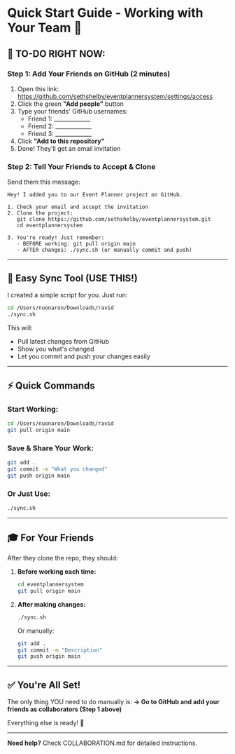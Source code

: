 # Quick Start Guide - Working with Your Team 🚀

## 📝 TO-DO RIGHT NOW:

### Step 1: Add Your Friends on GitHub (2 minutes)
1. Open this link: https://github.com/sethshelby/eventplannersystem/settings/access
2. Click the green **"Add people"** button
3. Type your friends' GitHub usernames:
   - Friend 1: _____________
   - Friend 2: _____________
   - Friend 3: _____________
4. Click **"Add to this repository"**
5. Done! They'll get an email invitation

### Step 2: Tell Your Friends to Accept & Clone
Send them this message:

```
Hey! I added you to our Event Planner project on GitHub.

1. Check your email and accept the invitation
2. Clone the project:
   git clone https://github.com/sethshelby/eventplannersystem.git
   cd eventplannersystem

3. You're ready! Just remember:
   - BEFORE working: git pull origin main
   - AFTER changes: ./sync.sh (or manually commit and push)
```

---

## 🎯 Easy Sync Tool (USE THIS!)

I created a simple script for you. Just run:

```bash
cd /Users/nuonaron/Downloads/ravid
./sync.sh
```

This will:
- Pull latest changes from GitHub
- Show you what's changed
- Let you commit and push your changes easily

---

## ⚡ Quick Commands

### Start Working:
```bash
cd /Users/nuonaron/Downloads/ravid
git pull origin main
```

### Save & Share Your Work:
```bash
git add .
git commit -m "What you changed"
git push origin main
```

### Or Just Use:
```bash
./sync.sh
```

---

## 🎓 For Your Friends

After they clone the repo, they should:

1. **Before working each time:**
   ```bash
   cd eventplannersystem
   git pull origin main
   ```

2. **After making changes:**
   ```bash
   ./sync.sh
   ```
   Or manually:
   ```bash
   git add .
   git commit -m "Description"
   git push origin main
   ```

---

## ✅ You're All Set!

The only thing YOU need to do manually is:
**→ Go to GitHub and add your friends as collaborators (Step 1 above)**

Everything else is ready! 🎉

---

**Need help?** Check COLLABORATION.md for detailed instructions.

